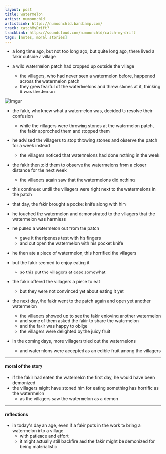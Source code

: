 ```yaml
---
layout: post
title: watermelon
artist: numoonchld
artistLink: https://numoonchld.bandcamp.com/
track: catchMyDrift? 
trackLink: https://soundcloud.com/numoonchld/catch-my-drift
tags: [notes, moral stories]
---
```




- a long time ago, but not too long ago, but quite long ago, there lived a fakir outside a village

- a wild watermelon patch had cropped up outside the village
  - the villagers, who had never seen a watermelon before, happened across the watermelon patch 
  - they grew fearful of the waterlmelons and threw stones at it, thinking it was the demon
  
![Imgur](https://i.imgur.com/QCaczUE.jpg)

- the fakir, who knew what a watermelon was, decided to resolve their confusion
  - while the villagers were throwing stones at the watermelon patch, the fakir approched them and stopped them 

- he advised the villagers to stop throwing stones and observe the patch for a week instead 
  - the villagers noticed that watermelons had done nothing in the week 
  
- the fakir then told them to observe the watermelons from a closer distance for the next week 
  - the villagers again saw that the watermelons did nothing
  
- this continued untill the villagers were right next to the watermelons in the patch 
- that day, the fakir brought a pocket knife along with him
  
- he touched the watermelon and demonstrated to the villagers that the watermelon was harmless

- he pulled a watermelon out from the patch
  - gave it the ripeness test with his fingers 
  - and cut open the watermelon with his pocket knife
  
- he then ate a piece of watermelon, this horrified the villagers
- but the fakir seemed to enjoy eating it 
  - so this put the villagers at ease somewhat
- the fakir offered the villagers a piece to eat
  - but they were not convinced yet about eating it yet
  
- the next day, the fakir went to the patch again and open yet another watermelon
  - the villagers showed up to see the fakir enjoying another watermelon
  - and some of them asked the fakir to share the watermelon
  - and the fakir was happy to oblige
  - the villagers were delighted by the juicy fruit
  
- in the coming days, more villagers tried out the watermelons
  - and watermlons were accepted as an edible fruit among the villagers
  
---

#### moral of the story

- if the fakir had eaten the watemelon the first day, he would have been demonized 
- the villagers might have stoned him for eating something has horrific as the watermelon
  - as the villagers saw the watermelon as a demon

---

#### reflections

- in today's day an age, even if a fakir puts in the work to bring a watermelon into a village
  - with patience and effort
  - it might actually still backfire and the fakir might be demonized for being materialistic
